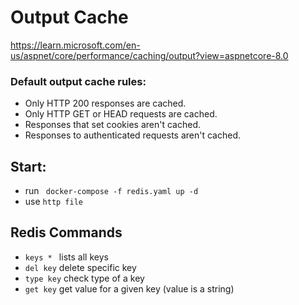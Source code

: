 # Output Cache

https://learn.microsoft.com/en-us/aspnet/core/performance/caching/output?view=aspnetcore-8.0

### Default output cache rules:
- Only HTTP 200 responses are cached.
- Only HTTP GET or HEAD requests are cached.
- Responses that set cookies aren't cached.
- Responses to authenticated requests aren't cached.

## Start:
- run ``` docker-compose -f redis.yaml up -d```
- use ```http file```

## Redis Commands
- ```keys * ``` lists all keys
- ```del key``` delete specific key
- ```type key``` check type of a key
- ```get key``` get value for a given key (value is a string)